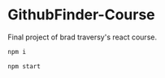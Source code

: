 # GithubFinder-Course

Final project of brad traversy's react course.

```bash
npm i 

npm start
```
